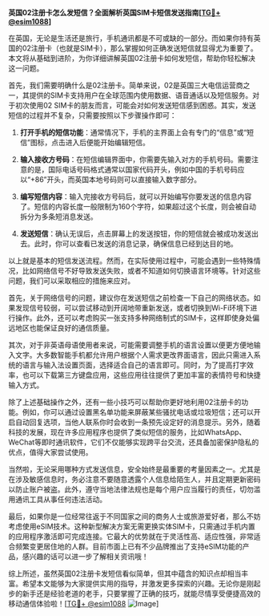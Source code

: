 **英国02注册卡怎么发短信？全面解析英国SIM卡短信发送指南[[TG💪+ @esim1088](https://t.me/s/esim1088)]**

在英国，无论是生活还是旅行，手机通讯都是不可或缺的一部分。而如果你持有英国的02注册卡（也就是SIM卡），那么掌握如何正确发送短信就显得尤为重要了。本文将从基础到进阶，为你详细讲解英国02注册卡如何发短信，帮助你轻松解决这一问题。

首先，我们需要明确什么是02注册卡。简单来说，02是英国三大电信运营商之一，其提供的SIM卡支持用户在全球范围内使用数据、语音通话以及短信服务。对于初次使用02 SIM卡的朋友而言，可能会对如何发送短信感到困惑。其实，发送短信的过程并不复杂，只需要按照以下步骤操作即可：

1. **打开手机的短信功能**：通常情况下，手机的主界面上会有专门的“信息”或“短信”图标，点击进入后便能开始编辑短信。
   
2. **输入接收方号码**：在短信编辑界面中，你需要先输入对方的手机号码。需要注意的是，国际电话号码格式通常以国家代码开头，例如中国的手机号码应以“+86”开头，而英国本地号码则可以直接输入数字部分。

3. **编写短信内容**：输入完接收方号码后，就可以开始编写你要发送的信息内容了。短信的内容长度一般限制为160个字符，如果超过这个长度，则会被自动拆分为多条短消息发送。

4. **发送短信**：确认无误后，点击屏幕上的发送按钮，你的短信就会被成功发送出去。此时，你可以查看已发送的消息记录，确保信息已经到达目的地。

以上就是基本的短信发送流程。然而，在实际使用过程中，可能会遇到一些特殊情况，比如网络信号不好导致发送失败，或者不知道如何切换语言环境等。针对这些问题，我们可以采取相应的措施来应对。

首先，关于网络信号的问题，建议你在发送短信之前检查一下自己的网络状态。如果发现信号较弱，可以尝试移动到开阔地带重新发送，或者切换到Wi-Fi环境下进行操作。此外，还可以考虑购买一张支持多种网络制式的SIM卡，这样即使身处偏远地区也能保证良好的通信质量。

其次，对于非英语母语使用者来说，可能需要调整手机的语言设置以便更方便地输入文字。大多数智能手机都允许用户根据个人需求更改界面语言，因此只需进入系统的语言与输入法设置页面，选择适合自己的语言即可。同时，为了提高打字效率，也可以下载第三方键盘应用，这些应用往往提供了更加丰富的表情符号和快捷输入方式。

除了上述基础操作之外，还有一些小技巧可以帮助你更好地利用02注册卡的功能。例如，你可以通过设置黑名单功能来屏蔽某些骚扰电话或垃圾短信；还可以开启自动回复选项，当他人联系你时会收到一条预先设定好的消息提示。另外，随着科技的发展，现在许多应用程序也提供了类似短信的服务，比如WhatsApp、WeChat等即时通讯软件，它们不仅能够实现跨平台交流，还具备加密保护隐私的优点，值得大家尝试使用。

当然啦，无论采用哪种方式发送信息，安全始终是最重要的考量因素之一。尤其是在涉及敏感信息时，务必注意不要随意透露个人信息给陌生人，并且定期更新密码以防止账户被盗。此外，遵守当地法律法规也是每个用户应当履行的责任，切勿滥用通讯工具从事任何违法活动。

最后，如果你是一位经常往返于不同国家之间的商务人士或旅游爱好者，那么不妨考虑使用eSIM技术。这种新型解决方案无需更换实体SIM卡，只需通过手机内置的应用程序激活即可完成连接。它最大的优势就在于灵活性高、适应性强，非常适合频繁变更居住地的人群。目前市面上已有不少品牌推出了支持eSIM功能的产品，感兴趣的话可以进一步了解相关资讯哦！

综上所述，虽然英国02注册卡发短信看似简单，但其中蕴含的知识点却相当丰富。希望本文能够为大家提供实用的指导，并激发更多探索的兴趣。无论你是刚起步的新手还是经验老道的老手，只要掌握了正确的技巧，就能尽情享受便捷高效的移动通信体验啦！[[TG💪+ @esim1088](https://t.me/s/esim1088) ![Image](https://i.postimg.cc/4NQfJmqS/Snipaste-2025-05-13-00-14-12.png)]